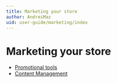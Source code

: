```yaml
---
title: Marketing your store
author: AndreiMaz
uid: user-guide/marketing/index
---
```

# Marketing your store

- [Promotional tools](xref:user-guide/marketing/promotional/index)
- [Content Management](xref:user-guide/marketing/promotional/content/index)
